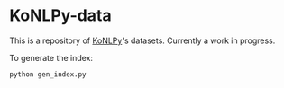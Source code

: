 # KoNLPy-data

This is a repository of [KoNLPy](http://github.com/e9t/konlpy)'s datasets.
Currently a work in progress.

To generate the index:

    python gen_index.py
